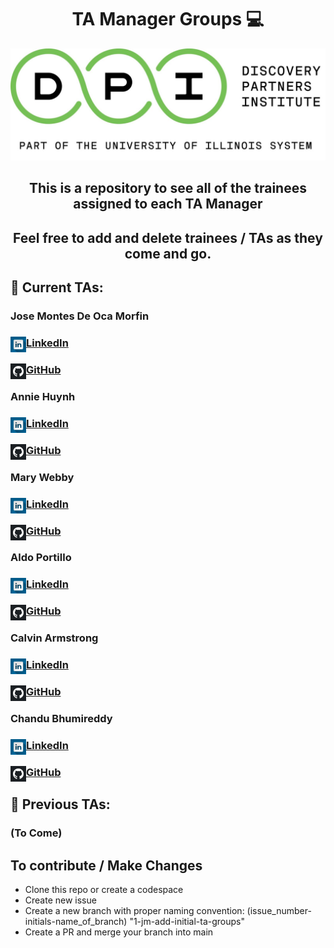 
<h1 align="center" text="red">
    TA Manager Groups 💻
</h1>


<p align="center">
  <a href="https://www.yushi.dev/" target="_blank" rel="noreferrer"><img src="./dpi-banner.jpg" alt="my banner"></a>
</p>


<h2 align="center">
    This is a repository to see all of the trainees assigned to each TA Manager
</h2>

<h2 align="center">
    Feel free to add and delete trainees / TAs as they come and go. 
</h2> 


## 🤝 Current TAs:

### Jose Montes De Oca Morfin
<h3><a href="https://www.linkedin.com/in/josemontesdeocamorfin/"><img align="left" src="./linkedin1.webp" alt="LinkedIn icon" width="25px"/> LinkedIn</a></h3>
<h3><a href="https://github.com/JoseMDO/"><img align="left" src="./github-2.webp" alt="GitHub" width="25px"/>GitHub</a></h3>

### Annie Huynh 
<h3><a href="https://www.linkedin.com/in/annie-at-huynh/"><img align="left" src="./linkedin1.webp" alt="LinkedIn icon" width="25"/> LinkedIn</a></h3>

<h3><a href="https://github.com/ahuynh3a"><img align="left" src="./github-2.webp" alt="GitHub" width="25px"/>GitHub</a></h3>

### Mary Webby 
<h3><a href="https://www.linkedin.com/in/marywebby/"><img align="left" src="./linkedin1.webp" alt="LinkedIn icon" width="25"/> LinkedIn</a></h3>

<h3><a href="https://github.com/marywebby"><img align="left" src="./github-2.webp" alt="GitHub" width="25px"/>GitHub</a></h3>

### Aldo Portillo
<h3><a href="https://www.linkedin.com/in/aldoportillo/"><img align="left" src="./linkedin1.webp" alt="LinkedIn icon" width="25"/> LinkedIn</a></h3>

<h3><a href="https://github.com/aldoportillo/"><img align="left" src="./github-2.webp" alt="GitHub" width="25px"/>GitHub</a></h3>

### Calvin Armstrong
<h3><a href="https://www.linkedin.com/in/calvin-armstrong-6745b096/"><img align="left" src="./linkedin1.webp" alt="LinkedIn icon" width="25"/> LinkedIn</a></h3>

<h3><a href="https://github.com/armstrca"><img align="left" src="./github-2.webp" alt="GitHub" width="25px"/>GitHub</a></h3>

### Chandu Bhumireddy
<h3><a href="https://www.linkedin.com/in/chandhu-bhumireddy-022432190/"><img align="left" src="./linkedin1.webp" alt="LinkedIn icon" width="25"/> LinkedIn</a></h3>

<h3><a href="https://github.com/bchandhu"><img align="left" src="./github-2.webp" alt="GitHub" width="25px"/>GitHub</a></h3>


## 🤝 Previous TAs: 
### (To Come)

## To contribute / Make Changes
* Clone this repo or create a codespace
* Create new issue
* Create a new branch with proper naming convention: (issue_number-initials-name_of_branch) "1-jm-add-initial-ta-groups"
* Create a PR and merge your branch into main 

